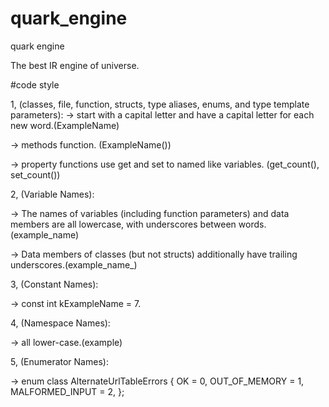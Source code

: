 # quark_engine
quark engine

The best IR engine of universe.

#code style

1, (classes, file, function, structs, type aliases, enums, and type template parameters):
->  start with a capital letter and have a capital letter for each new word.(ExampleName)

->  methods function. (ExampleName())

->  property functions use get and set to named like variables. (get_count(), set_count())


2, (Variable Names):

->  The names of variables (including function parameters) and data members are all lowercase, with underscores between words.(example_name)

->  Data members of classes (but not structs) additionally have trailing underscores.(example_name_)

3, (Constant Names):

-> const int kExampleName = 7.

4, (Namespace Names):

-> all lower-case.(example)

5, (Enumerator Names):

-> enum class AlternateUrlTableErrors {
  OK = 0,
  OUT_OF_MEMORY = 1,
  MALFORMED_INPUT = 2,
};




